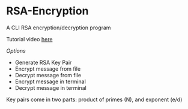 # RSA-Encryption
A CLI RSA encryption/decryption program

Tutorial video [here](https://youtu.be/MMQphbVOTNU?si=-HuyPoS41CajQlPc)

*Options*
- Generate RSA Key Pair
- Encrypt message from file
- Decrypt message from file
- Encrypt message in terminal
- Decrypt message in terminal

Key pairs come in two parts: product of primes (N), and exponent (e/d)
